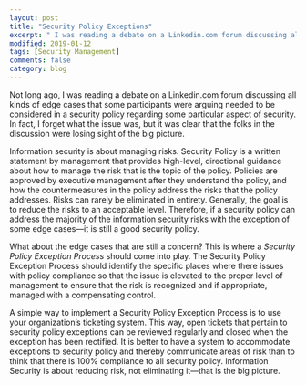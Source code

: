 ```yaml
---
layout: post
title: "Security Policy Exceptions"
excerpt: " I was reading a debate on a Linkedin.com forum discussing all kinds of edge cases that some participants were arguing needed to be considered in a security policy regarding some particular aspect of security.  In fact, I forget what the issue was, but it was clear that the folks in the discussion were losing sight of the big picture..."
modified: 2019-01-12
tags: [Security Management]
comments: false
category: blog
---
```


Not long ago, I was reading a debate on a Linkedin.com forum discussing all kinds of edge cases that some participants were arguing needed to be considered in a security policy regarding some particular aspect of security.  In fact, I forget what the issue was, but it was clear that the folks in the discussion were losing sight of the big picture.

Information security is about managing risks.  Security Policy is a written statement by management that provides high-level, directional guidance about how to manage the risk that is the topic of the policy.  Policies are approved by executive management after they understand the policy, and how the countermeasures in the policy address the risks that the policy addresses.  Risks can rarely be eliminated in entirety.  Generally, the goal is to reduce the risks to an acceptable level.  Therefore, if a security policy can address the majority of the information security risks with the exception of some edge cases—it is still a good security policy.

What about the edge cases that are still a concern?  This is where a <em>Security Policy Exception Process</em> should come into play.  The Security Policy Exception Process should identify the specific places where there issues with policy compliance so that the issue is elevated to the proper level of management to ensure that the risk is recognized and if appropriate, managed with a compensating control.

A simple way to implement a Security Policy Exception Process is to use your organization’s ticketing system.  This way, open tickets that pertain to security policy exceptions can be reviewed regularly and closed when the exception has been rectified.  It is better to have a system to accommodate exceptions to security policy and thereby communicate areas of risk than to think that there is 100% compliance to all security policy.  Information Security is about reducing risk, not eliminating it—that is the big picture.
